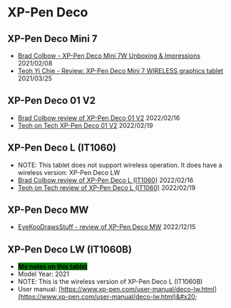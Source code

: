 # XP-Pen Deco

## XP-Pen Deco Mini 7

* [Brad Colbow - XP-Pen Deco Mini 7W Unboxing & Impressions](https://www.youtube.com/watch?v=H3Z5IQlV5uE) 2021/02/08&#x20;
* [Teoh Yi Chie - Review: XP-Pen Deco Mini 7 WIRELESS graphics tablet](https://www.youtube.com/watch?v=8sLkcd6TtAU) 2021/03/25

## XP-Pen Deco 01 V2

* [Brad Colbow review of XP-Pen Deco 01 V2](https://youtu.be/0VaH-UTRL7A) 2022/02/16
* [Teoh on Tech XP-Pen Deco 01 V2](https://youtu.be/ohKeCxLL2a0) 2022/02/19

## XP-Pen Deco L (IT1060)

* NOTE: This tablet does not support wireless operation. It does have a wireless version: XP-Pen Deco LW &#x20;
* [Brad Colbow review of XP-Pen Deco L (IT1060)](https://youtu.be/0VaH-UTRL7A) 2022/02/16
* [Teoh on Tech review of XP-Pen Deco L (IT1060)](https://youtu.be/ohKeCxLL2a0) 2022/02/19

## XP-Pen Deco MW

* [EyeKooDrawsStuff - review of XP-Pen Deco MW](https://www.youtube.com/watch?v=nSd9Iry-2tY) 2022/12/15

## XP-Pen Deco LW (IT1060B)

* [<mark style="background-color:green;">**My notes on this tablet**</mark>](7p-notes-xp-pen-it1060b.md)&#x20;
* Model Year: 2021
* NOTE: This is the wireless version of XP-Pen Deco L (IT1060B)&#x20;
* User manual: [https://www.xp-pen.com/user-manual/deco-lw.html](https://www.xp-pen.com/user-manual/deco-lw.html)&#x20;
